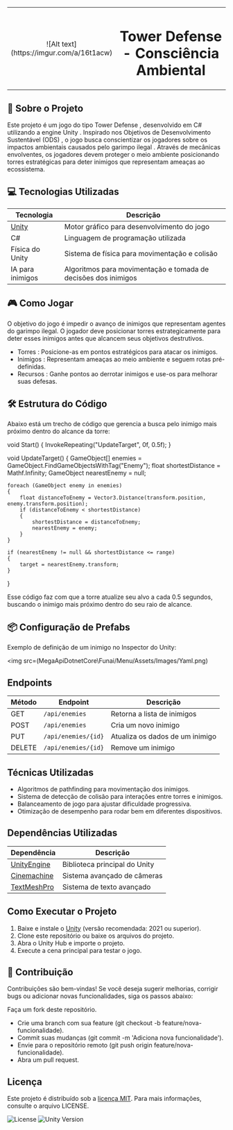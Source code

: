 <table align="center">
        <td align="center" width="25%">
                ![Alt text] (https://imgur.com/a/16t1acw)
        <td align="center" width="75%">
            

# Tower Defense - Consciência Ambiental

</table>

## 🌱 Sobre o Projeto
Este projeto é um jogo do tipo Tower Defense , desenvolvido em C# utilizando a engine Unity . Inspirado nos Objetivos de Desenvolvimento Sustentável (ODS) , o jogo busca conscientizar os jogadores sobre os impactos ambientais causados pelo garimpo ilegal . Através de mecânicas envolventes, os jogadores devem proteger o meio ambiente posicionando torres estratégicas para deter inimigos que representam ameaças ao ecossistema.

## 💻 Tecnologias Utilizadas

| Tecnologia | Descrição |
|------------|------------|
| [Unity](https://unity.com/) | Motor gráfico para desenvolvimento do jogo |
| C# | Linguagem de programação utilizada |
| Física do Unity | Sistema de física para movimentação e colisão |
| IA para inimigos | Algoritmos para movimentação e tomada de decisões dos inimigos |

## 🎮 Como Jogar
O objetivo do jogo é impedir o avanço de inimigos que representam agentes do garimpo ilegal. O jogador deve posicionar torres estrategicamente para deter esses inimigos antes que alcancem seus objetivos destrutivos.

- Torres : Posicione-as em pontos estratégicos para atacar os inimigos.
- Inimigos : Representam ameaças ao meio ambiente e seguem rotas pré-definidas.
- Recursos : Ganhe pontos ao derrotar inimigos e use-os para melhorar suas defesas.


## 🛠️ Estrutura do Código

Abaixo está um trecho de código que gerencia a busca pelo inimigo mais próximo dentro do alcance da torre:

void Start()
{
    InvokeRepeating("UpdateTarget", 0f, 0.5f);
}

void UpdateTarget()
{
    GameObject[] enemies = GameObject.FindGameObjectsWithTag("Enemy");
    float shortestDistance = Mathf.Infinity;
    GameObject nearestEnemy = null;

    foreach (GameObject enemy in enemies)
    {
        float distanceToEnemy = Vector3.Distance(transform.position, enemy.transform.position);
        if (distanceToEnemy < shortestDistance)
        {
            shortestDistance = distanceToEnemy;
            nearestEnemy = enemy;
        }
    }
    
    if (nearestEnemy != null && shortestDistance <= range)
    {
        target = nearestEnemy.transform;
    }
}

Esse código faz com que a torre atualize seu alvo a cada 0.5 segundos, buscando o inimigo mais próximo dentro do seu raio de alcance.

## 📦 Configuração de Prefabs

Exemplo de definição de um inimigo no Inspector do Unity:

<img src=(MegaApiDotnetCore\Funai/Menu/Assets/Images/Yaml.png) 


## Endpoints

| Método | Endpoint | Descrição |
|--------|----------|------------|
| GET | `/api/enemies` | Retorna a lista de inimigos |
| POST | `/api/enemies` | Cria um novo inimigo |
| PUT | `/api/enemies/{id}` | Atualiza os dados de um inimigo |
| DELETE | `/api/enemies/{id}` | Remove um inimigo |

## Técnicas Utilizadas

- Algoritmos de pathfinding para movimentação dos inimigos.
- Sistema de detecção de colisão para interações entre torres e inimigos.
- Balanceamento de jogo para ajustar dificuldade progressiva.
- Otimização de desempenho para rodar bem em diferentes dispositivos.

## Dependências Utilizadas

| Dependência | Descrição |
|------------|------------|
| [UnityEngine](https://docs.unity3d.com/ScriptReference/) | Biblioteca principal do Unity |
| [Cinemachine](https://docs.unity3d.com/Packages/com.unity.cinemachine@2.6/manual/index.html) | Sistema avançado de câmeras |
| [TextMeshPro](https://docs.unity3d.com/Packages/com.unity.textmeshpro@2.1/manual/index.html) | Sistema de texto avançado |

## Como Executar o Projeto

1. Baixe e instale o [Unity](https://unity.com/) (versão recomendada: 2021 ou superior).
2. Clone este repositório ou baixe os arquivos do projeto.
3. Abra o Unity Hub e importe o projeto.
4. Execute a cena principal para testar o jogo.

## 🤝 Contribuição
Contribuições são bem-vindas! Se você deseja sugerir melhorias, corrigir bugs ou adicionar novas funcionalidades, siga os passos abaixo:

Faça um fork deste repositório.

- Crie uma branch com sua feature (git checkout -b feature/nova-funcionalidade).
- Commit suas mudanças (git commit -m 'Adiciona nova funcionalidade').
- Envie para o repositório remoto (git push origin feature/nova-funcionalidade).
- Abra um pull request.

## Licença

Este projeto é distribuído sob a [licença MIT](LICENSE). Para mais informações, consulte o arquivo LICENSE.

![License](https://img.shields.io/badge/license-MIT-green)
![Unity Version](https://img.shields.io/badge/Unity-2021-blue)
